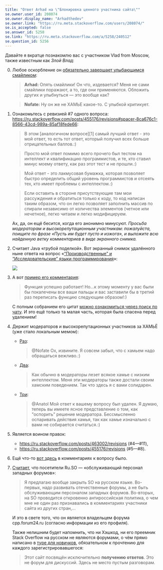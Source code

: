 ```yaml
---
title: "Ответ Arhad на \"Блокировка ценного участника сайта\""
se.owner.user_id: 208074
se.owner.display_name: "Arhadthedev"
se.owner.link: "https://ru.meta.stackoverflow.com/users/208074/"
se.is_accepted: false
se.answer_id: 5258
se.link: "https://ru.meta.stackoverflow.com/a/5258/240512"
se.question_id: 5256
---
```


Давайте я вкратце познакомлю вас с участником Vlad from Moscow, также известным как *Злой Влад*:

0. Любое оскорбление он [обязательно завершает улыбающимся смайликом](http://chat.stackexchange.com/transcript/message/34756421#34756421):

    > **Arhad:** Опять смайлики! Он что, издевается?
Меня не сами смайлики поражают, а то, где они применяются. Обложить других и улыбнуться — это вообще как?

    > **Nofate:** Ну он же не ХАМЬЕ какое-то. С улыбкой критикует.

0. Ознакомьтесь с ревизией #7 одного вопроса: https://ru.stackoverflow.com/posts/455176/revisions#spacer-8ca676c1-8566-43cd-989a-85af18fede66:

    > В этом [аналогичном вопросе][1] самый лучший ответ - это мой ответ, то есть тот ответ, который получил всех больше отрицательных баллов.:)

    > Просто мой ответ помимо всего прочего был тестом на интеллект и квалификацию программистов, и те, кто ставил минус моему ответу, как раз этот тест и не прошли.:)

    > Мой ответ - это лакмусовая бумажка, которая позволяет быстро определить общий уровень программистов и отсеять тех, кто имеет проблемы с интеллектом.:)

    > Если оставить в стороне присутствующие там мои рассуждения и обратиться только к коду, то код написан таким образом, что он легко позволяет заполнить массив по спирали независимо от количества элементов (четное или нечетное), легко читаем и легко модифицируем.

    Ах, да, он ещё бесится, когда его анонимно минусуют. *Просьба модераторам и высокорепутационным участникам: пожалуйста, поищите по фразе «Пусть им будет пусто и изжога», и выложите всю найденную ветку комментариев в виде экранного снимка.*

0. Считает Java «грубой поделкой». Вот экранный снимок удалённого ныне ответа на вопрос «[“Производственные” и “Исследовательские” языки программирования](https://ru.stackoverflow.com/q/614216/208074)»:

    ![](http://i.imgur.com/uxcjjWV.jpg)

0. А вот [пример его комментария](http://chat.stackexchange.com/transcript/message/33991399#33991399): 

    > Функция успешно работает! Но...к этому моменту у вас были бы покалечены все ваши пальцы и вас заставили бы в третий раз переписать функцию следующим образом!:)

    С полным собранием его цитат [можно ознакомиться через поиск по чату](http://chat.stackexchange.com/search?q=Vlad%20from%20Moscow&Room=22462&pagesize=50&sort=newest). И это ещё только та малая часть, которая была спасена перед удалением!

0. Держит модераторов и высокорепутационных участников за ХАМЬЁ (уже стало локальным мемом):

    * [Раз](http://chat.stackexchange.com/transcript/message/24851912#24851912):

        > @Nofate Ох, извините. Я совсем забыл, что с хамьем надо обращаться вежливо.:)

    * [Два](http://chat.stackexchange.com/transcript/message/26945555#26945555):

        > Как обычно в модераторы лезет всякое хамье с низким интеллектом. Меня эти модераторы также достали своим хамским поведением. Так что здесь я с вами солидарен.

    * [Три](http://chat.stackexchange.com/transcript/message/34750339#34750339):

        > @Anatol Мой ответ к вашему вопросу был удален. Я думаю, теперь вы имеете ясное представление о том, как "оспорить" решение модератора. Бессмысленно оспаривать действия хамья, так как хамье изначально с вами не собирается считаться.:)

0. Является воином правок:

    * https://ru.stackoverflow.com/posts/463002/revisions (#4—#11),
    * https://ru.stackoverflow.com/posts/455176/revisions (#5—#8).

0. Ещё что-то [вот здесь](http://chat.stackexchange.com/transcript/message/35095463#35095463) в комментариях к вопросу было.

0. [Считает](http://chat.stackexchange.com/transcript/22462?m=35544483#35544483), что посетители Ru.SO — «обслуживающий персонал западных форумов»:

    > Я предлагаю вообще закрыть SO на русском языке. Во-первых, надо развивать отечественные форумы, а не быть обслуживающим персоналом западных форумов. Во-вторых, на SO проводится откровенно антироссийская политика, о чем мне не один раз признавались в комментариях участники сайта из других стран,...

    И это в свете того, что он является владельцем форума cpp.forum24.ru (согласно информации из его профиля).

   Также нелишним будет напомнить, что ни Хэшкод, ни его преемник Stack Overflow на русском не являются форумами, о чём прямо написано в [туре для новичков](https://ru.stackoverflow.com/tour), обязательном к прочтению для каждого зарегистрировавшегося:

    > Этот сайт посвящён исключительно **получению ответов**. Это не форум для дискуссий. Здесь не место пустым разговорам.
